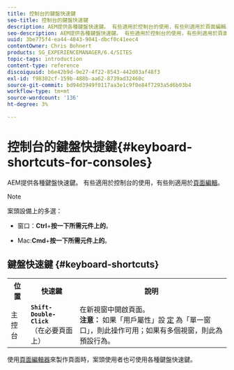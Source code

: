 ```yaml
---
title: 控制台的鍵盤快速鍵
seo-title: 控制台的鍵盤快速鍵
description: AEM提供各種鍵盤快速鍵。 有些適用於控制台的使用，有些則適用於頁面編輯。
seo-description: AEM提供各種鍵盤快速鍵。 有些適用於控制台的使用，有些則適用於頁面編輯。
uuid: 3be775f4-ea44-4843-9041-dbcf0c41eec4
contentOwner: Chris Bohnert
products: SG_EXPERIENCEMANAGER/6.4/SITES
topic-tags: introduction
content-type: reference
discoiquuid: b6e42b9d-9e27-4f22-8543-442d03af48f3
exl-id: f98302cf-159b-488b-aa62-8739ad32460c
source-git-commit: bd94d3949f0117aa3e1c9f0e84f7293a5d6b03b4
workflow-type: tm+mt
source-wordcount: '136'
ht-degree: 3%

---
```


# 控制台的鍵盤快捷鍵{#keyboard-shortcuts-for-consoles}

AEM提供各種鍵盤快速鍵。 有些適用於控制台的使用，有些則適用於[頁面編輯](/help/sites-classic-ui-authoring/classic-page-author-keyboard-shortcuts.md)。

>[!NOTE]
>
>案頭設備上的多選：
>
>* 窗口：**Ctrl**+**按一下所需元件上的**。
   >
   >
* Mac:**Cmd**+**按一下所需元件上的**。

>



## 鍵盤快速鍵 {#keyboard-shortcuts}

<table> 
 <tbody> 
  <tr> 
   <th>位置</th> 
   <th>快速鍵</th> 
   <th>說明</th> 
  </tr> 
  <tr> 
   <td>主控台</td> 
   <td><strong><code>Shift-Double-Click</code></strong><br /> （在必要頁面上）</td> 
   <td>在新視窗中開啟頁面。<br /> <strong>注意：</strong> 如果「用戶屬性」設 <a href="/help/sites-classic-ui-authoring/author-env-user-props.md">定</a> 為「單一窗口」，則此操作可用；如果有多個視窗，則此為預設行為。</td> 
  </tr> 
 </tbody> 
</table>

使用[頁面編輯器](/help/sites-classic-ui-authoring/classic-page-author-keyboard-shortcuts.md)來製作頁面時，案頭使用者也可使用各種鍵盤快速鍵。
